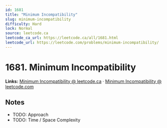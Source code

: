 ```yaml
--- 
id: 1681
title: "Minimum Incompatibility"
slug: minimum-incompatibility
difficulty: Hard
lock: Normal
source: leetcode.ca
leetcode_ca_url: https://leetcode.ca/all/1681.html
leetcode_url: https://leetcode.com/problems/minimum-incompatibility/
---
```


# 1681. Minimum Incompatibility

**Links:** [Minimum Incompatibility @ leetcode.ca](https://leetcode.ca/all/1681.html) · [Minimum Incompatibility @ leetcode.com](https://leetcode.com/problems/minimum-incompatibility/)

## Notes
- TODO: Approach
- TODO: Time / Space Complexity
